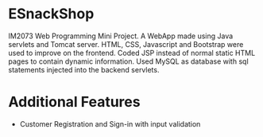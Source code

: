 # ESnackShop
IM2073 Web Programming Mini Project. 
A WebApp made using Java servlets and Tomcat server. HTML, CSS, Javascript and Bootstrap were used to improve on the frontend. Coded JSP instead of normal static HTML pages to contain dynamic information. Used MySQL as database with sql statements injected into the backend servlets.

# Additional Features
- Customer Registration and Sign-in with input validation
